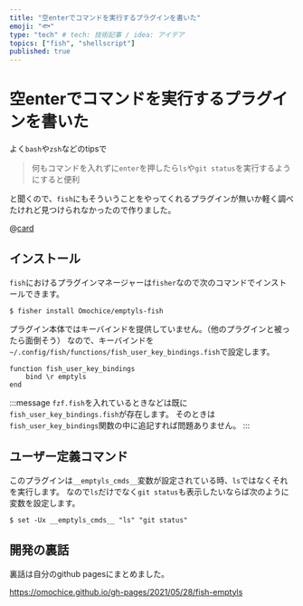 ```yaml
---
title: "空enterでコマンドを実行するプラグインを書いた"
emoji: "🐟"
type: "tech" # tech: 技術記事 / idea: アイデア
topics: ["fish", "shellscript"]
published: true
---
```


# 空enterでコマンドを実行するプラグインを書いた

よく`bash`や`zsh`などのtipsで
> 何もコマンドを入れずに`enter`を押したら`ls`や`git status`を実行するようにすると便利

と聞くので、`fish`にもそういうことをやってくれるプラグインが無いか軽く調べたけれど見つけられなかったので作りました。

@[card](https://github.com/Omochice/emptyls-fish)

## インストール

`fish`におけるプラグインマネージャーは`fisher`なので次のコマンドでインストールできます。

```
$ fisher install Omochice/emptyls-fish
```

プラグイン本体ではキーバインドを提供していません。（他のプラグインと被ったら面倒そう）
なので、キーバインドを`~/.config/fish/functions/fish_user_key_bindings.fish`で設定します。

```fish:fish_user_key_bindings.fish
function fish_user_key_bindings
    bind \r emptyls
end
```

:::message
`fzf.fish`を入れているときなどは既に`fish_user_key_bindings.fish`が存在します。
そのときは`fish_user_key_bindings`関数の中に追記すれば問題ありません。
:::

## ユーザー定義コマンド

このプラグインは`__emptyls_cmds__`変数が設定されている時、`ls`ではなくそれを実行します。
なので`ls`だけでなく`git status`も表示したいならば次のように変数を設定します。

```
$ set -Ux __emptyls_cmds__ "ls" "git status"
```

## 開発の裏話

裏話は自分のgithub pagesにまとめました。

https://omochice.github.io/gh-pages/2021/05/28/fish-emptyls
